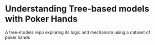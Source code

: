 # Understanding Tree-based models with Poker Hands

A tree-models repo exploring its logic and mechanism using a dataset of poker hands
